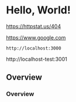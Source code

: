 # Hello, World!


https://httpstat.us/404

https://www.google.com

```
http://localhost:3000
```

http://localhost-test:3001

## Overview

### Overview
